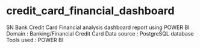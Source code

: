 # credit_card_financial_dashboard
SN Bank Credit Card Financial analysis dashboard report using POWER BI
Domain       :  Banking/Financial Credit Card
Data source  :  PostgreSQL database
Tools used   :  POWER BI
